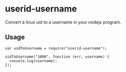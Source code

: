 # userid-username

Convert a linux uid to a username in your nodejs program.

## Usage

```node
var uidToUsername = require("userid-username");

uidToUsername("1000", function (err, username) {
  console.log(username);
});
```
